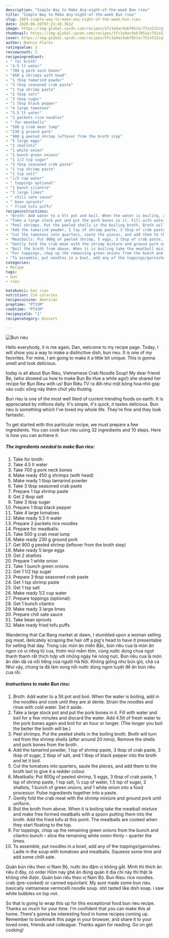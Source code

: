 ```yaml
---
description: "Simple Way to Make Any-night-of-the-week Bun rieu"
title: "Simple Way to Make Any-night-of-the-week Bun rieu"
slug: 2863-simple-way-to-make-any-night-of-the-week-bun-rieu
date: 2020-06-26T07:23:45.361Z
image: https://img-global.cpcdn.com/recipes/5fc3a9ac9ab7051e/751x532cq70/bun-rieu-recipe-main-photo.jpg
thumbnail: https://img-global.cpcdn.com/recipes/5fc3a9ac9ab7051e/751x532cq70/bun-rieu-recipe-main-photo.jpg
cover: https://img-global.cpcdn.com/recipes/5fc3a9ac9ab7051e/751x532cq70/bun-rieu-recipe-main-photo.jpg
author: Nannie Flores
ratingvalue: 3
reviewcount: 3
recipeingredient:
- " for broth"
- "4.5 lt water"
- "700 g pork neck bones"
- "450 g shrimps with head"
- "1 tbsp tamarind powder"
- "3 tbsp seasoned crab paste"
- "1 tsp shrimp paste"
- "2 tbsp salt"
- "3 tbsp sugar"
- "1 tbsp black pepper"
- "4 large tomatoes"
- "5.5 lt water"
- "2 packets rice noodles"
- " for meatballs"
- "500 g crab meat lump"
- "230 g ground pork"
- "900 g peeled shrimp leftover from the broth step"
- "5 large eggs"
- "2 shallots"
- "1 white onion"
- "1 bunch green onions"
- "1 1/2 tsp sugar"
- "3 tbsp seasoned crab paste"
- "1 tsp shrimp paste"
- "1 tsp salt"
- "1/2 cup water"
- " toppings optional"
- "1 bunch cilantro"
- "3 large limes"
- " chili sate sauce"
- " bean sprouts"
- " fried tofu puffs"
recipeinstructions:
- "Broth: Add water to a 5lt pot and boil. When the water is boiling, add in the noodles and cook until they are al dente. Strain the noodles and rinse with cold water. Set it aside."
- "Take a large stock pot and put the pork bones in it. Fill with water and boil for a few minutes and discard the water. Add 4.5lt of fresh water to the pork bones again and boil for an hour or longer. (The longer you boil the better the broth will be.)"
- "Peel shrimps. Put the peeled shells in the boiling broth. Broth will turn red from the shrimp shells (after around 20 mins). Remove the shells and pork bones from the broth."
- "Add the tamarind powder, 1 tsp of shrimp paste, 3 tbsp of crab paste, 3 tbsp of sugar, 2 tbsp of salt, and 1 tbsp of black pepper into the broth and let it boil."
- "Cut the tomatoes into quarters, saute the pieces, and add them to the broth last to give it a redder colour."
- "Meatballs: Put 900g of peeled shrimp, 5 eggs, 3 tbsp of crab paste, 1 tsp of shrimp paste, 1 tsp salt, ½ cup of water, 1.5 tsp of sugar, 2 shallots, 1 bunch of green onions, and 1 white onion into a food processor. Pulse ingredients together into a paste."
- "Gently fold the crab meat with the shrimp mixture and ground pork until uniform."
- "Boil the broth from above. When it is boiling take the meatball mixture and make free formed meatballs with a spoon putting them into the broth. Add the fried tofu at this point. The meatballs are cooked when they start floating to the top."
- "For toppings, chop up the remaining green onions from the bunch and cilantro bunch – slice the remaining white onion thinly – quarter the limes."
- "To assemble, put noodles in a bowl, add any of the toppings/garnishes. Ladle in the soup with tomatoes and meatballs. Squeeze some lime and add some chilli sate."
categories:
- Recipe
tags:
- bun
- rieu

katakunci: bun rieu 
nutrition: 214 calories
recipecuisine: American
preptime: "PT33M"
cooktime: "PT43M"
recipeyield: "1"
recipecategory: Dessert

---
```



![Bun rieu](https://img-global.cpcdn.com/recipes/5fc3a9ac9ab7051e/751x532cq70/bun-rieu-recipe-main-photo.jpg)

Hello everybody, it is me again, Dan, welcome to my recipe page. Today, I will show you a way to make a distinctive dish, bun rieu. It is one of my favorites. For mine, I am going to make it a little bit unique. This is gonna smell and look delicious.

today is all about Bun Rieu, Vietnamese Crab Noodle Soup! My dear friend Be, (who showed us how to make Bun Bo Hue a while ago!) she shared her recipe for Bun Rieu with us! Bún Riêu TV ra đời như một bông hoa nhỏ góp vào cuộc sống này thêm chút yêu thương.

Bun rieu is one of the most well liked of current trending foods on earth. It is appreciated by millions daily. It's simple, it's quick, it tastes delicious. Bun rieu is something which I've loved my whole life. They're fine and they look fantastic.


To get started with this particular recipe, we must prepare a few ingredients. You can cook bun rieu using 32 ingredients and 10 steps. Here is how you can achieve it.

<!--inarticleads1-->

##### The ingredients needed to make Bun rieu:

1. Take  for broth:
1. Take 4.5 lt water
1. Take 700 g pork neck bones
1. Make ready 450 g shrimps (with head)
1. Make ready 1 tbsp tamarind powder
1. Take 3 tbsp seasoned crab paste
1. Prepare 1 tsp shrimp paste
1. Get 2 tbsp salt
1. Take 3 tbsp sugar
1. Prepare 1 tbsp black pepper
1. Take 4 large tomatoes
1. Make ready 5.5 lt water
1. Prepare 2 packets rice noodles
1. Prepare  for meatballs:
1. Take 500 g crab meat lump
1. Make ready 230 g ground pork
1. Get 900 g peeled shrimp (leftover from the broth step)
1. Make ready 5 large eggs
1. Get 2 shallots
1. Prepare 1 white onion
1. Take 1 bunch green onions
1. Get 1 1/2 tsp sugar
1. Prepare 3 tbsp seasoned crab paste
1. Get 1 tsp shrimp paste
1. Get 1 tsp salt
1. Make ready 1/2 cup water
1. Prepare  toppings (optional):
1. Get 1 bunch cilantro
1. Make ready 3 large limes
1. Prepare  chili sate sauce
1. Take  bean sprouts
1. Make ready  fried tofu puffs


Wandering that Cai Rang market at dawn, I stumbled upon a woman selling pig meat, delicately scraping the hair off a pig&#39;s head to have it presentable for selling that day. Trong các món ăn miền Bắc, bún riêu cua là món ăn ngon có vị riêng từ cua, thơm mùi mắm tôm, cùng nước dùng chua ngọt thanh thanh rất thích hợp với những ngày hè nóng nực. Bún riêu cua là món ăn dân dã và nổi tiếng của người Hà Nội. Không giống như bún giò, chả cá Như vậy, chúng ta đã làm xong nồi nước dùng ngon tuyệt để ăn bún riêu cua rồi. 

<!--inarticleads2-->

##### Instructions to make Bun rieu:

1. Broth: Add water to a 5lt pot and boil. When the water is boiling, add in the noodles and cook until they are al dente. Strain the noodles and rinse with cold water. Set it aside.
1. Take a large stock pot and put the pork bones in it. Fill with water and boil for a few minutes and discard the water. Add 4.5lt of fresh water to the pork bones again and boil for an hour or longer. (The longer you boil the better the broth will be.)
1. Peel shrimps. Put the peeled shells in the boiling broth. Broth will turn red from the shrimp shells (after around 20 mins). Remove the shells and pork bones from the broth.
1. Add the tamarind powder, 1 tsp of shrimp paste, 3 tbsp of crab paste, 3 tbsp of sugar, 2 tbsp of salt, and 1 tbsp of black pepper into the broth and let it boil.
1. Cut the tomatoes into quarters, saute the pieces, and add them to the broth last to give it a redder colour.
1. Meatballs: Put 900g of peeled shrimp, 5 eggs, 3 tbsp of crab paste, 1 tsp of shrimp paste, 1 tsp salt, ½ cup of water, 1.5 tsp of sugar, 2 shallots, 1 bunch of green onions, and 1 white onion into a food processor. Pulse ingredients together into a paste.
1. Gently fold the crab meat with the shrimp mixture and ground pork until uniform.
1. Boil the broth from above. When it is boiling take the meatball mixture and make free formed meatballs with a spoon putting them into the broth. Add the fried tofu at this point. The meatballs are cooked when they start floating to the top.
1. For toppings, chop up the remaining green onions from the bunch and cilantro bunch – slice the remaining white onion thinly – quarter the limes.
1. To assemble, put noodles in a bowl, add any of the toppings/garnishes. Ladle in the soup with tomatoes and meatballs. Squeeze some lime and add some chilli sate.


Quán bún riêu theo vị Nam Bộ, nước lèo đậm vị không gắt. Mình thì thích ăn riêu ở đây, có order Hôm nay ghé ăn đúng quán ở địa chỉ này thì thật là không chê được. Quán bún riêu theo vị Nam Bộ. Bun Rieu: rice noodles. crab (pre-cooked) or canned equivilant. My aunt made some bun rieu. basically vietnamese vermicelli noodle soup. shit tasted like dish soap. i saw white bubbles on top not. 

So that is going to wrap this up for this exceptional food bun rieu recipe. Thanks so much for your time. I'm confident that you can make this at home. There's gonna be interesting food in home recipes coming up. Remember to bookmark this page in your browser, and share it to your loved ones, friends and colleague. Thanks again for reading. Go on get cooking!
